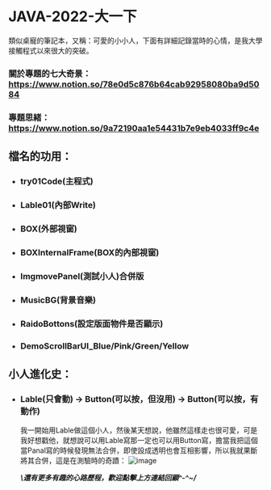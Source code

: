 # JAVA-2022-大一下
類似桌寵的筆記本，又稱：可愛的小小人，下面有詳細記錄當時的心情，是我大學接觸程式以來很大的突破。

### 關於專題的七大奇景：https://www.notion.so/78e0d5c876b64cab92958080ba9d5084
### 專題思緒：https://www.notion.so/9a72190aa1e54431b7e9eb4033ff9c4e
## 檔名的功用：
* ### try01Code(主程式)
* ### Lable01(內部Write)
* ### BOX(外部視窗)
* ### BOXInternalFrame(BOX的內部視窗)
* ### ImgmovePanel(測試小人)合併版
* ### MusicBG(背景音樂)
* ### RaidoBottons(設定版面物件是否顯示)
* ### DemoScrollBarUI_Blue/Pink/Green/Yellow

## 小人進化史：
* ### Lable(只會動) → Button(可以按，但沒用) → Button(可以按，有動作)

   我一開始用Lable做這個小人，然後某天想說，他雖然這樣走也很可愛，可是我好想戳他，就想說可以用Lable寫那一定也可以用Button寫，擔當我把這個當Panal寫的時候發現無法合併，即使設成透明也會互相影響，所以我就果斷將其合併，這是在測驗時的奇蹟：
![image](https://user-images.githubusercontent.com/89111160/218020251-3c4e7ee3-959f-435b-88f4-3213836639ce.png)

   ***\\還有更多有趣的心路歷程，歡迎點擊上方連結回顧^-^~/***
